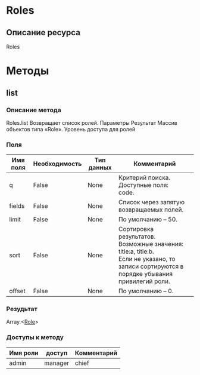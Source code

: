 
# Roles

## Описание ресурса
Roles

# Методы

## list

### Описание метода
Roles.list
Возвращает список ролей.
Параметры
Результат
Массив объектов типа «Role».
Уровень доступа для ролей


### Поля

| Имя поля | Необходимость | Тип данных | Комментарий |
|---|---|---|---|
|q|False|None|Критерий поиска.<br/>Доступные поля:<br/>code.<br/>|
|fields|False|None|Список через запятую возвращаемых полей.<br/>|
|limit|False|None|По умолчанию – 50.<br/>|
|sort|False|None|Сортировка результатов.<br/>Возможные значения:<br/>title:a, title:b.<br/>Если не указано, то записи сортируются в порядке убывания привилегий роли.<br/>|
|offset|False|None|По умолчанию – 0.<br/>|

### Резудьтат
Array.<[Role](/docs/types/Role.md)>
### Доступы к методу

| Имя роли | доступ | Комментарий |
|---|---|---|
|admin|manager|chief|chief_partner|operator|admin_partner